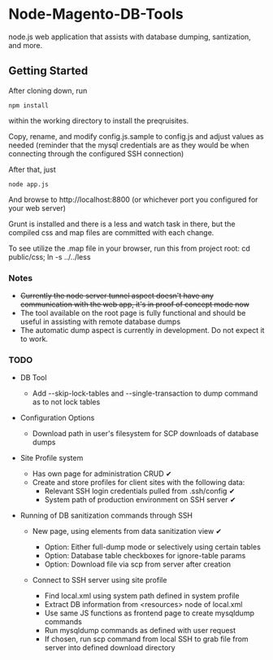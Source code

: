 Node-Magento-DB-Tools
=====================

node.js web application that assists with database dumping, santization, and more.


Getting Started
---------------

After cloning down, run 
    
    npm install
    
within the working directory to install the preqruisites.

Copy, rename, and modify config.js.sample to config.js and adjust values as needed (reminder that the mysql credentials are as they would be when connecting through the configured SSH connection)

After that, just

    node app.js
    
And browse to http://localhost:8800 (or whichever port you configured for your web server)

Grunt is installed and there is a less and watch task in there, but the compiled css and map files are committed with each change.

To see utilize the .map file in your browser, run this from project root: cd public/css; ln -s ../../less


### Notes
* ~~Currently the node server tunnel aspect doesn't have any communication with the web app, it's in proof of concept mode now~~
* The tool available on the root page is fully functional and should be useful in assisting with remote database dumps
* The automatic dump aspect is currently in development. Do not expect it to work.


### TODO
* DB Tool
    * Add --skip-lock-tables and --single-transaction to dump command as to not lock tables

* Configuration Options
    * Download path in user's filesystem for SCP downloads of database dumps

* Site Profile system
    * Has own page for administration CRUD ✔
    * Create and store profiles for client sites with the following data:
        * Relevant SSH login credentials pulled from .ssh/config ✔
        * System path of production environment on SSH server ✔
        
* Running of DB sanitization commands through SSH
    * New page, using elements from data sanitization view ✔
        * Option: Either full-dump mode or selectively using certain tables
        * Option: Database table checkboxes for ignore-table params
        * Option: Download file via scp from server after creation

    * Connect to SSH server using site profile
        * Find local.xml using system path defined in system profile
        * Extract DB information from &lt;resources> node of local.xml
        * Use same JS functions as frontend page to create mysqldump commands
        * Run mysqldump commands as defined with user request
        * If chosen, run scp command from local SSH to grab file from server into defined download directory
